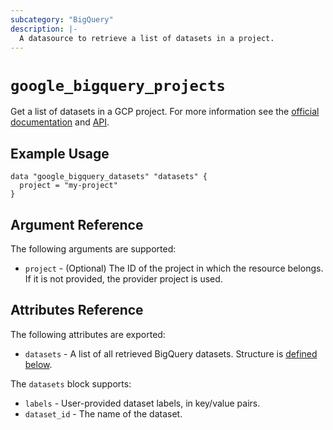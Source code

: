```yaml
---
subcategory: "BigQuery"
description: |-
  A datasource to retrieve a list of datasets in a project.
---
```


# `google_bigquery_projects`

Get a list of datasets in a GCP project. For more information see
the [official documentation](https://cloud.google.com/bigquery/docs)
and [API](https://cloud.google.com/bigquery/docs/reference/rest/v2/datasets).

## Example Usage

```hcl
data "google_bigquery_datasets" "datasets" {
  project = "my-project"
}
```

## Argument Reference

The following arguments are supported:

* `project` - (Optional) The ID of the project in which the resource belongs.
    If it is not provided, the provider project is used.

## Attributes Reference

The following attributes are exported:

* `datasets` - A list of all retrieved BigQuery datasets. Structure is [defined below](#nested_datasets).

<a name="nested_datasets"></a>The `datasets` block supports:

* `labels` - User-provided dataset labels, in key/value pairs.
* `dataset_id` - The name of the dataset.
